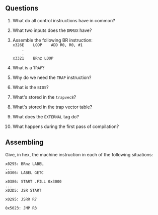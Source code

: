 Questions
---

1. What do all control instructions have in common? 
 
1. What two inputs does the `DRMUX` have? 
 
1. Assemble the following BR instruction:<br>
`x326E    LOOP    ADD R0, R0, #1`<br>
`    .`<br>
`    .`<br>
`x3321    BRnz LOOP`
 
1. What is a `TRAP`? 
 
1. Why do we need the `TRAP` instruction?
 
1. What is the `BIOS`? 
 
1. What's stored in the `trapvec8`?
 
1. What's stored in the trap vector table?
 
1. What does the `EXTERNAL` tag do?

1. What happens during the first pass of compilation?


Assembling
---

Give, in hex, the machine instruction in each of the following situations:

```
x0295: BRnz LABEL
...
x0306: LABEL GETC
```

```
x0386: START .FILL 0x3000
...
x03D5: JSR START
```

```
x0295: JSRR R7
```

```
0x5023: JMP R3
```



